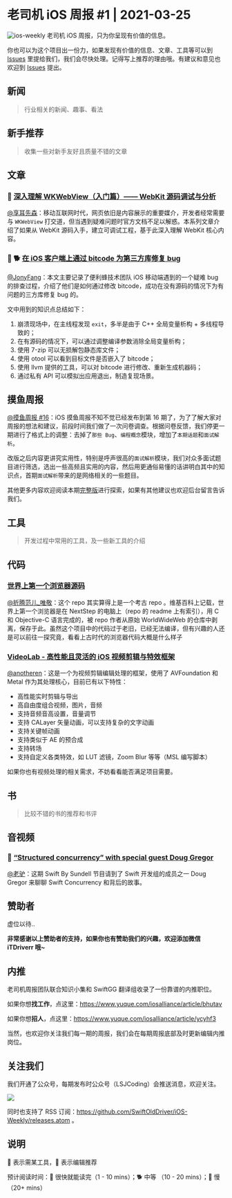 # 老司机 iOS 周报 #1 | 2021-03-25

![ios-weekly](https://github.com/SwiftOldDriver/iOS-Weekly/blob/master/assets/ios-weekly.png?raw=true)
老司机 iOS 周报，只为你呈现有价值的信息。

你也可以为这个项目出一份力，如果发现有价值的信息、文章、工具等可以到 [Issues](https://github.com/SwiftOldDriver/iOS-Weekly/issues) 里提给我们，我们会尽快处理。记得写上推荐的理由哦。有建议和意见也欢迎到 [Issues](https://github.com/SwiftOldDriver/iOS-Weekly/issues) 提出。

## 新闻

> 行业相关的新闻、趣事、看法

## 新手推荐

> 收集一些对新手友好且质量不错的文章

## 文章

### 🐢 [深入理解 WKWebView（入门篇）—— WebKit 源码调试与分析](https://mp.weixin.qq.com/s/VdkVBIQwj7WkAk8-5wppmQ)

[@享耳先森](https://github.com/iblacksun)：移动互联网时代，网页依旧是内容展示的重要媒介，开发者经常需要与 `WKWebView` 打交道，但当遇到疑难问题时官方文档不足以解惑。本系列文章介绍了如果从 WebKit 源码入手，建立可调试工程，基于此深入理解 WebKit 核心内容。

### 🌟 🐕 [在 iOS 客户端上通过 bitcode 为第三方库修复 bug](https://mp.weixin.qq.com/s/BuDnfl1ZbUtiZBhy8_Z7wA)

[@JonyFang](https://github.com/JonyFang)：本文主要记录了便利蜂技术团队 iOS 移动端遇到的一个疑难 bug 的排查过程，介绍了他们是如何通过修改 bitcode，成功在没有源码的情况下为有问题的三方库修复 bug 的。

文中用到的知识点总结如下：
1. 崩溃现场中，在主线程发现 `exit`，多半是由于 C++ 全局变量析构 + 多线程导致的；
2. 在有源码的情况下，可以通过调整编译参数消除全局变量析构；
3. 使用 7-zip 可以无损解包静态库文件；
4. 使用 otool 可以看到目标文件是否嵌入了 bitcode；
5. 使用 llvm 提供的工具，可以对 bitcode 进行修改、重新生成机器码；
6. 通过私有 API 可以模拟出应用退出，制造复现场景。

## 摸鱼周报

[@摸鱼周报 #16](https://mp.weixin.qq.com/s/nuij8iKsARAF2rLwkVtA8w)：iOS 摸鱼周报不知不觉已经发布到第 16 期了，为了了解大家对周报的想法和建议，前段时间我们做了一次问卷调查。根据问卷反馈，我们停更一期进行了格式上的调整：去掉了`那些 Bug`、`编程概念`模块，增加了`本期话题`和`面试解析`。

改版之后内容更讲究实用性，特别是呼声很高的`面试解析`模块，我们对众多面试题目进行筛选，选出一些高频且实用的内容，然后用更通俗易懂的话讲明白其中的知识点，首期`面试解析`带来的是网络相关的一些题目。

其他更多内容欢迎阅读本期[完整版](https://mp.weixin.qq.com/s/nuij8iKsARAF2rLwkVtA8w)进行探索，如果有其他建议也欢迎后台留言告诉我们。

## 工具

> 开发过程中常用的工具，及一些新工具的介绍

## 代码

### [世界上第一个浏览器源码](https://github.com/cynthia/WorldWideWeb)

[@折腾范儿_唯敬](https://www.weibo.com/agvicking/home?wvr=5)：这个 repo 其实算得上是一个考古 repo 。维基百科上记载，世界上第一个浏览器是在 NextStep 的电脑上（repo 的 readme 上有索引），用 C 和 Objective-C 语言完成的，被 repo 作者从原始 WorldWideWeb 的仓库中剥离，保存于此。虽然这个项目中的代码过于老旧，已经无法编译，但有兴趣的人还是可以前往一探究竟，看看上古时代的浏览器代码大概是什么样子

### [VideoLab - 高性能且灵活的 iOS 视频剪辑与特效框架](https://mp.weixin.qq.com/s/duLk1mNLdcqRlfzpnh2LEA)

[@anotheren](https://github.com/anotheren)：这是一个为视频剪辑编辑处理的框架，使用了 AVFoundation 和 Metal 作为其处理核心，目前已有以下特性：
* 高性能实时剪辑与导出
* 高自由度组合视频，图片，音频
* 支持音频音高设置，音量调节
* 支持 CALayer 矢量动画，可以支持复杂的文字动画
* 支持关键帧动画
* 支持类似于 AE 的预合成
* 支持转场
* 支持自定义各类特效，如 LUT 滤镜，Zoom Blur 等等（MSL 编写脚本）

如果你也有视频处理的相关需求，不妨看看能否满足项目需要。

## 书

> 比较不错的书的推荐和书评

## 音视频

### 🐢 [“Structured concurrency” with special guest Doug Gregor](https://www.swiftbysundell.com/podcast/99/)

[@老驴](https://www.weibo.com/6090610445)：这期 Swift By Sundell 节目请到了 Swift 开发组的成员之一 Doug Gregor 来聊聊 Swift Concurrency 和背后的故事。

## 赞助者

虚位以待..

**非常感谢以上赞助者的支持，如果你也有赞助我们的兴趣，欢迎添加微信 iTDriverr 哦~**

## 内推

老司机周报团队联合知识小集和 SwiftGG 翻译组收录了一份靠谱的内推职位。

如果你想**找工作**，点这里：https://www.yuque.com/iosalliance/article/bhutav

如果你想**招人**，点这里：https://www.yuque.com/iosalliance/article/ycyhf3

当然，也欢迎你关注我们每一期的周报，我们会在每期周报底部及时更新编辑内推岗位。

## 关注我们

我们开通了公众号，每期发布时公众号（LSJCoding）会推送消息，欢迎关注。

![](https://github.com/SwiftOldDriver/iOS-Weekly/blob/master/assets/qrcode_for_wechat.jpg?raw=true)

同时也支持了 RSS 订阅：https://github.com/SwiftOldDriver/iOS-Weekly/releases.atom 。

## 说明

🚧 表示需某工具，🌟 表示编辑推荐

预计阅读时间：🐎 很快就能读完（1 - 10 mins）；🐕 中等 （10 - 20 mins）；🐢 慢（20+ mins）
